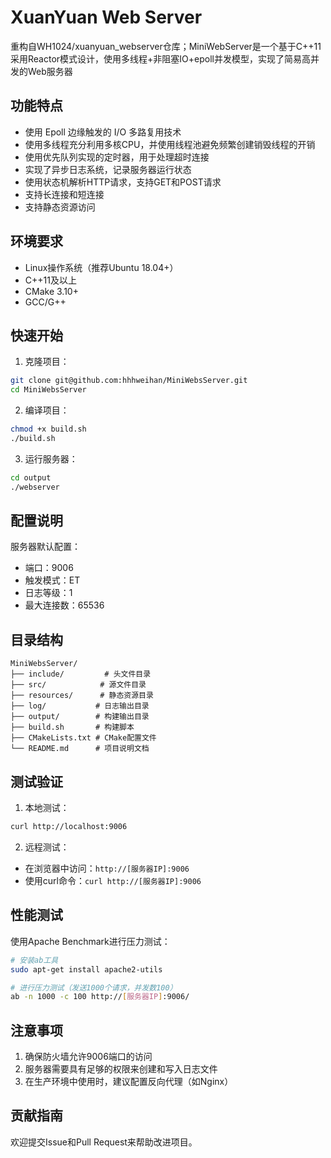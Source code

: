 # XuanYuan Web Server

重构自WH1024/xuanyuan_webserver仓库；MiniWebServer是一个基于C++11采用Reactor模式设计，使用多线程+非阻塞IO+epoll并发模型，实现了简易高并发的Web服务器

## 功能特点

- 使用 Epoll 边缘触发的 I/O 多路复用技术
- 使用多线程充分利用多核CPU，并使用线程池避免频繁创建销毁线程的开销
- 使用优先队列实现的定时器，用于处理超时连接
- 实现了异步日志系统，记录服务器运行状态
- 使用状态机解析HTTP请求，支持GET和POST请求
- 支持长连接和短连接
- 支持静态资源访问

## 环境要求

- Linux操作系统（推荐Ubuntu 18.04+）
- C++11及以上
- CMake 3.10+
- GCC/G++

## 快速开始

1. 克隆项目：
```bash
git clone git@github.com:hhhweihan/MiniWebsServer.git
cd MiniWebsServer
```

2. 编译项目：
```bash
chmod +x build.sh
./build.sh
```

3. 运行服务器：
```bash
cd output
./webserver
```

## 配置说明

服务器默认配置：
- 端口：9006
- 触发模式：ET
- 日志等级：1
- 最大连接数：65536

## 目录结构

```
MiniWebsServer/
├── include/         # 头文件目录
├── src/            # 源文件目录
├── resources/      # 静态资源目录
├── log/           # 日志输出目录
├── output/        # 构建输出目录
├── build.sh       # 构建脚本
├── CMakeLists.txt # CMake配置文件
└── README.md      # 项目说明文档
```

## 测试验证

1. 本地测试：
```bash
curl http://localhost:9006
```

2. 远程测试：
- 在浏览器中访问：`http://[服务器IP]:9006`
- 使用curl命令：`curl http://[服务器IP]:9006`

## 性能测试

使用Apache Benchmark进行压力测试：
```bash
# 安装ab工具
sudo apt-get install apache2-utils

# 进行压力测试（发送1000个请求，并发数100）
ab -n 1000 -c 100 http://[服务器IP]:9006/
```

## 注意事项

1. 确保防火墙允许9006端口的访问
2. 服务器需要具有足够的权限来创建和写入日志文件
3. 在生产环境中使用时，建议配置反向代理（如Nginx）

## 贡献指南

欢迎提交Issue和Pull Request来帮助改进项目。
